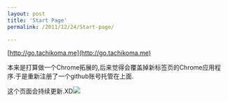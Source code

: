 ```yaml
---
layout: post
title: 'Start Page'
permalink: /2011/12/24/Start-page/

---
```


[http://go.tachikoma.me](http://go.tachikoma.me)

本来是打算做一个Chrome拓展的,后来觉得会覆盖掉新标签页的Chrome应用程序.于是重新注册了一个github账号托管在上面.

这个页面会持续更新.XD<img src="http://i.imgur.com/wFRsz.jpg">